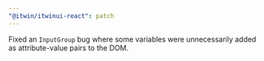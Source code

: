 ```yaml
---
"@itwin/itwinui-react": patch
---
```


Fixed an `InputGroup` bug where some variables were unnecessarily added as attribute-value pairs to the DOM.
